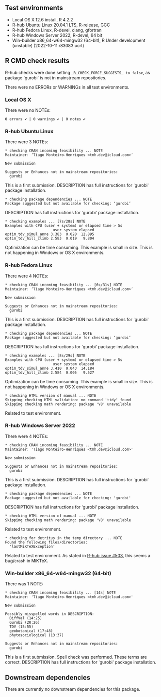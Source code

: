 ## Test environments

* Local OS X 12.6 install, R 4.2.2
* R-hub Ubuntu Linux 20.04.1 LTS, R-release, GCC
* R-hub Fedora Linux, R-devel, clang, gfortran
* R-hub Windows Server 2022, R-devel, 64 bit
* Win-builder x86_64-w64-mingw32 (64-bit), R Under development (unstable)
  (2022-10-11 r83083 ucrt)

## R CMD check results

R-hub checks were done setting `_R_CHECK_FORCE_SUGGESTS_ to false`, as package
'gurobi' is not in mainstream repositories.

There were no ERRORs or WARNINGs in all test environments.

### Local OS X

There were no NOTEs:

```
0 errors ✔ | 0 warnings ✔ | 0 notes ✔
```

### R-hub Ubuntu Linux

There were 3 NOTEs:

```
* checking CRAN incoming feasibility ... NOTE
Maintainer: ‘Tiago Monteiro-Henriques <tmh.dev@icloud.com>’

New submission

Suggests or Enhances not in mainstream repositories:
  gurobi
````
This is a first submission.
DESCRIPTION has full instructions for 'gurobi' package installation.

```
* checking package dependencies ... NOTE
Package suggested but not available for checking: ‘gurobi’
```
DESCRIPTION has full instructions for 'gurobi' package installation.

```
* checking examples ... [7s/28s] NOTE
Examples with CPU (user + system) or elapsed time > 5s
                      user system elapsed
optim_tdv_simul_anne 3.383  0.028  12.895
optim_tdv_hill_climb 2.583  0.019   9.804
```
Optimization can be time consuming. This example is small in size.
This is not happening in Windows or OS X environments.

### R-hub Fedora Linux

There were 4 NOTEs:
```
* checking CRAN incoming feasibility ... [6s/31s] NOTE
Maintainer: ‘Tiago Monteiro-Henriques <tmh.dev@icloud.com>’

New submission

Suggests or Enhances not in mainstream repositories:
  gurobi
```
This is a first submission.
DESCRIPTION has full instructions for 'gurobi' package installation.

```
* checking package dependencies ... NOTE
Package suggested but not available for checking: ‘gurobi’
```
DESCRIPTION has full instructions for 'gurobi' package installation.

```
* checking examples ... [8s/29s] NOTE
Examples with CPU (user + system) or elapsed time > 5s
                      user system elapsed
optim_tdv_simul_anne 3.410  0.043  14.184
optim_tdv_hill_climb 2.584  0.005   9.527
```
Optimization can be time consuming. This example is small in size.
This is not happening in Windows or OS X environments.

```
* checking HTML version of manual ... NOTE
Skipping checking HTML validation: no command 'tidy' found
Skipping checking math rendering: package 'V8' unavailable
```
Related to test environment.

### R-hub Windows Server 2022

There were 4 NOTEs:

```
* checking CRAN incoming feasibility ... NOTE
Maintainer: 'Tiago Monteiro-Henriques <tmh.dev@icloud.com>'

New submission

Suggests or Enhances not in mainstream repositories:
  gurobi
```
This is a first submission.
DESCRIPTION has full instructions for 'gurobi' package installation.

```
* checking package dependencies ... NOTE
Package suggested but not available for checking: 'gurobi'
```
DESCRIPTION has full instructions for 'gurobi' package installation.

```
* checking HTML version of manual ... NOTE
Skipping checking math rendering: package 'V8' unavailable
```
Related to test environment.

```
* checking for detritus in the temp directory ... NOTE
Found the following files/directories:
  'lastMiKTeXException'
```
Related to test environment.
As stated in [R-hub issue #503](https://github.com/r-hub/rhub/issues/503), this
seems a bug/crash in MiKTeX.

### Win-builder x86_64-w64-mingw32 (64-bit)

There was 1 NOTE:

```
* checking CRAN incoming feasibility ... [14s] NOTE
Maintainer: 'Tiago Monteiro-Henriques <tmh.dev@icloud.com>'

New submission

Possibly misspelled words in DESCRIPTION:
  DiffVal (14:25)
  Gurobi (20:26)
  TDV (15:55)
  geobotanical (17:48)
  phytosociological (13:37)

Suggests or Enhances not in mainstream repositories:
  gurobi
```
This is a first submission.
Spell check was performed. These terms are correct.
DESCRIPTION has full instructions for 'gurobi' package installation.

## Downstream dependencies

There are currently no downstream dependencies for this package.
